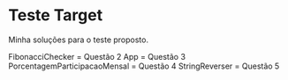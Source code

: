 # Teste Target
Minha soluções para o teste proposto.

FibonacciChecker = Questão 2
App = Questão 3
PorcentagemParticipacaoMensal = Questão 4
StringReverser = Questão 5